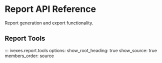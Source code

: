# Report API Reference

Report generation and export functionality.

## Report Tools

::: ivexes.report.tools
    options:
      show_root_heading: true
      show_source: true
      members_order: source